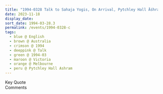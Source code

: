 ```yaml
---
title: "1994-0328 Talk to Sahaja Yogis, On Arrival, Pytchley Hall Āśhram, Croydon, Melbourne, Victoria, Australia"
date: 2023-11-18
display_date: 
sort_date: 1994-03-28.3
permalink: /events/1994-0328-c
tags:
  - blue @ English
  - brown @ Australia
  - crimson @ 1994
  - deeppink @ Talk
  - green @ 1994-03
  - maroon @ Victoria
  - orange @ Melbourne
  - peru @ Pytchley Hall Ashram
---
```


<wave-list>
  <list-title color="green" width="75">Key Quote</list-title>
  <list-item color="BlanchedAlmond"  width="200"></list-item>
  <list-item color="Lavender"></list-item>
  <list-item color="BlanchedAlmond"></list-item>
</wave-list>

<br>

<wave-list>
  <list-title color="green" width="75">Comments</list-title>
  <list-item color="BlanchedAlmond"  width="200"></list-item>
  <list-item color="Lavender"></list-item>
  <list-item color="BlanchedAlmond"></list-item>
</wave-list>